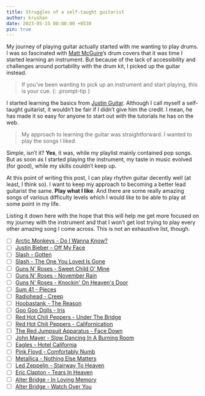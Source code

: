 ```yaml
---
title: Struggles of a self-taught guitarist
author: krushan
date: 2023-05-15 00:00:00 +0530
pin: true
---
```



My journey of playing guitar actually started with me wanting to play drums. I was so fascinated with [Matt McGuire](https://www.youtube.com/@mattmcguiredrums)’s drum covers that it was time I started learning an instrument. But because of the lack of accessibility and challenges around portability with the drum kit, I picked up the guitar instead.

> If you’ve been wanting to pick up an instrument and start playing, this is your cue.
{: .prompt-tip }

I started learning the basics from [Justin Guitar](https://www.justinguitar.com/). Although I call myself a self-taught guitarist, it wouldn’t be fair if I didn’t give him the credit. I mean, he has made it so easy for anyone to start out with the tutorials he has on the web.

> My approach to learning the guitar was straightforward. I wanted to play the songs I liked.

Simple, isn’t it? **Yes**, it was, while my playlist mainly contained pop songs. But as soon as I started playing the instrument, my taste in music evolved (for good), while my skills couldn’t keep up.

At this point of writing this post, I can play rhythm guitar decently well (at least, I think so). I want to keep my approach to becoming a better lead guitarist the same. **Play what I like**. And there are some really amazing songs of various difficulty levels which I would like to be able to play at some point in my life.

Listing it down here with the hope that this will help me get more focused on my journey with the instrument and that I won’t get lost trying to play every other amazing song I come across. This is not an exhaustive list, though.

- [ ] [Arctic Monkeys - Do I Wanna Know?](https://www.youtube.com/watch?v=bpOSxM0rNPM)
- [ ] [Justin Bieber - Off My Face](https://www.youtube.com/watch?v=AeZxDcjXbzE)
- [ ] [Slash - Gotten](https://www.youtube.com/watch?v=76vtlREgALI)
- [ ] [Slash - The One You Loved Is Gone](https://www.youtube.com/watch?v=bCcADlfIPmQ)
- [ ] [Guns N' Roses - Sweet Child O' Mine](https://www.youtube.com/watch?v=1w7OgIMMRc4)
- [ ] [Guns N' Roses - November Rain](https://www.youtube.com/watch?v=8SbUC-UaAxE)
- [ ] [Guns N' Roses - Knockin' On Heaven's Door](https://www.youtube.com/watch?v=k04tX2fvh0o)
- [ ] [Sum 41 - Pieces](https://www.youtube.com/watch?v=By7ctqcWxyM)
- [ ] [Radiohead - Creep](https://www.youtube.com/watch?v=XFkzRNyygfk)
- [ ] [Hoobastank - The Reason](https://www.youtube.com/watch?v=fV4DiAyExN0)
- [ ] [Goo Goo Dolls - Iris](https://www.youtube.com/watch?v=NdYWuo9OFAw)
- [ ] [Red Hot Chili Peppers - Under The Bridge](https://www.youtube.com/watch?v=GLvohMXgcBo)
- [ ] [Red Hot Chili Peppers - Californication](https://www.youtube.com/watch?v=YlUKcNNmywk)
- [ ] [The Red Jumpsuit Apparatus - Face Down](https://www.youtube.com/watch?v=6Ux6SlOE9Qk)
- [ ] [John Mayer - Slow Dancing In A Burning Room](https://www.youtube.com/watch?v=p5XtkwlSIGI)
- [ ] [Eagles - Hotel California](https://www.youtube.com/watch?v=09839DpTctU)
- [ ] [Pink Floyd - Comfortably Numb](https://www.youtube.com/watch?v=x-xTttimcNk)
- [ ] [Metallica - Nothing Else Matters](https://www.youtube.com/watch?v=tAGnKpE4NCI)
- [ ] [Led Zeppelin - Stairway To Heaven](https://www.youtube.com/watch?v=QkF3oxziUI4)
- [ ] [Eric Clapton - Tears In Heaven](https://www.youtube.com/watch?v=JxPj3GAYYZ0)
- [ ] [Alter Bridge - In Loving Memory](https://www.youtube.com/watch?v=IwHcqe4ciz0)
- [ ] [Alter Bridge - Watch Over You](https://www.youtube.com/watch?v=-wAqoTdtYjg)
